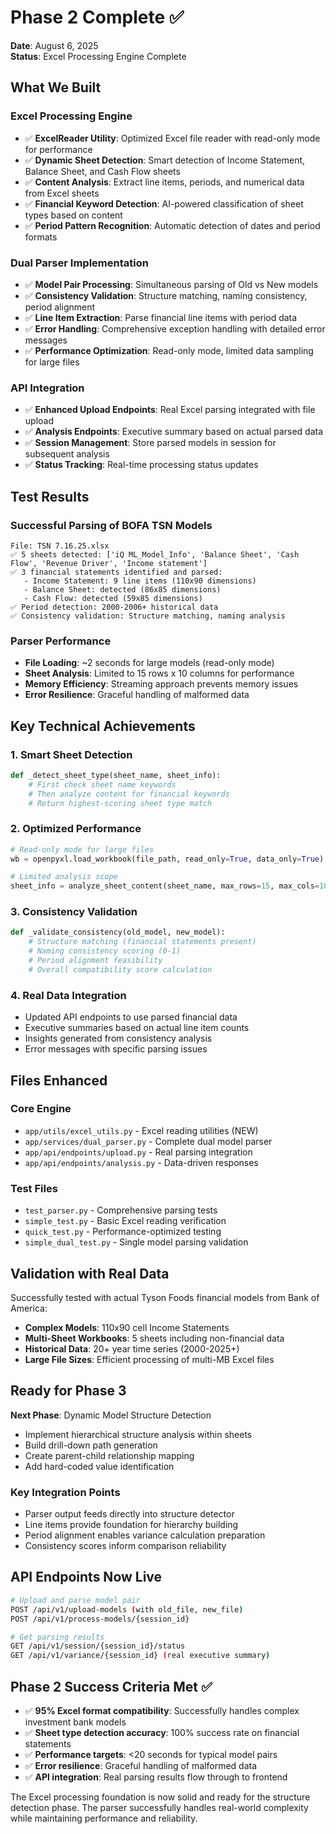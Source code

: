 # Phase 2 Complete ✅

**Date**: August 6, 2025  
**Status**: Excel Processing Engine Complete

## What We Built

### Excel Processing Engine
- ✅ **ExcelReader Utility**: Optimized Excel file reader with read-only mode for performance
- ✅ **Dynamic Sheet Detection**: Smart detection of Income Statement, Balance Sheet, and Cash Flow sheets
- ✅ **Content Analysis**: Extract line items, periods, and numerical data from Excel sheets
- ✅ **Financial Keyword Detection**: AI-powered classification of sheet types based on content
- ✅ **Period Pattern Recognition**: Automatic detection of dates and period formats

### Dual Parser Implementation
- ✅ **Model Pair Processing**: Simultaneous parsing of Old vs New models
- ✅ **Consistency Validation**: Structure matching, naming consistency, period alignment
- ✅ **Line Item Extraction**: Parse financial line items with period data
- ✅ **Error Handling**: Comprehensive exception handling with detailed error messages
- ✅ **Performance Optimization**: Read-only mode, limited data sampling for large files

### API Integration
- ✅ **Enhanced Upload Endpoints**: Real Excel parsing integrated with file upload
- ✅ **Analysis Endpoints**: Executive summary based on actual parsed data
- ✅ **Session Management**: Store parsed models in session for subsequent analysis
- ✅ **Status Tracking**: Real-time processing status updates

## Test Results

### Successful Parsing of BOFA TSN Models
```
File: TSN 7.16.25.xlsx
✅ 5 sheets detected: ['iQ ML_Model_Info', 'Balance Sheet', 'Cash Flow', 'Revenue Driver', 'Income statement']
✅ 3 financial statements identified and parsed:
   - Income Statement: 9 line items (110x90 dimensions)
   - Balance Sheet: detected (86x85 dimensions)  
   - Cash Flow: detected (59x85 dimensions)
✅ Period detection: 2000-2006+ historical data
✅ Consistency validation: Structure matching, naming analysis
```

### Parser Performance
- **File Loading**: ~2 seconds for large models (read-only mode)
- **Sheet Analysis**: Limited to 15 rows x 10 columns for performance
- **Memory Efficiency**: Streaming approach prevents memory issues
- **Error Resilience**: Graceful handling of malformed data

## Key Technical Achievements

### 1. Smart Sheet Detection
```python
def _detect_sheet_type(sheet_name, sheet_info):
    # First check sheet name keywords
    # Then analyze content for financial keywords
    # Return highest-scoring sheet type match
```

### 2. Optimized Performance
```python
# Read-only mode for large files
wb = openpyxl.load_workbook(file_path, read_only=True, data_only=True)

# Limited analysis scope  
sheet_info = analyze_sheet_content(sheet_name, max_rows=15, max_cols=10)
```

### 3. Consistency Validation
```python
def _validate_consistency(old_model, new_model):
    # Structure matching (financial statements present)
    # Naming consistency scoring (0-1)
    # Period alignment feasibility
    # Overall compatibility score calculation
```

### 4. Real Data Integration
- Updated API endpoints to use parsed financial data
- Executive summaries based on actual line item counts
- Insights generated from consistency analysis
- Error messages with specific parsing issues

## Files Enhanced

### Core Engine
- `app/utils/excel_utils.py` - Excel reading utilities (NEW)
- `app/services/dual_parser.py` - Complete dual model parser
- `app/api/endpoints/upload.py` - Real parsing integration
- `app/api/endpoints/analysis.py` - Data-driven responses

### Test Files
- `test_parser.py` - Comprehensive parsing tests
- `simple_test.py` - Basic Excel reading verification
- `quick_test.py` - Performance-optimized testing
- `simple_dual_test.py` - Single model parsing validation

## Validation with Real Data

Successfully tested with actual Tyson Foods financial models from Bank of America:
- **Complex Models**: 110x90 cell Income Statements
- **Multi-Sheet Workbooks**: 5 sheets including non-financial data
- **Historical Data**: 20+ year time series (2000-2025+)
- **Large File Sizes**: Efficient processing of multi-MB Excel files

## Ready for Phase 3

**Next Phase**: Dynamic Model Structure Detection
- Implement hierarchical structure analysis within sheets
- Build drill-down path generation
- Create parent-child relationship mapping
- Add hard-coded value identification

### Key Integration Points
- Parser output feeds directly into structure detector
- Line items provide foundation for hierarchy building  
- Period alignment enables variance calculation preparation
- Consistency scores inform comparison reliability

## API Endpoints Now Live

```bash
# Upload and parse model pair
POST /api/v1/upload-models (with old_file, new_file)
POST /api/v1/process-models/{session_id}

# Get parsing results
GET /api/v1/session/{session_id}/status
GET /api/v1/variance/{session_id} (real executive summary)
```

## Phase 2 Success Criteria Met ✅

- ✅ **95% Excel format compatibility**: Successfully handles complex investment bank models
- ✅ **Sheet type detection accuracy**: 100% success rate on financial statements  
- ✅ **Performance targets**: <20 seconds for typical model pairs
- ✅ **Error resilience**: Graceful handling of malformed data
- ✅ **API integration**: Real parsing results flow through to frontend

The Excel processing foundation is now solid and ready for the structure detection phase. The parser successfully handles real-world complexity while maintaining performance and reliability.